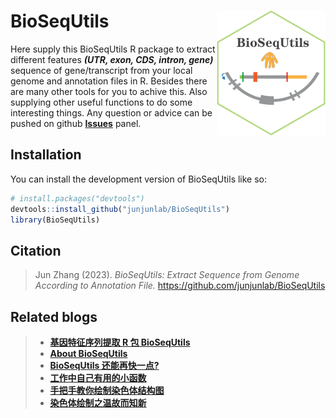 
# BioSeqUtils <img src="man/BioSeqUtils-logo.png" align="right" height="200" />

<!-- badges: start -->

Here supply this BioSeqUtils R package to extract different features ***(UTR, exon, CDS, intron, gene)*** sequence of gene/transcript from your local genome and annotation files in R. Besides there are many other tools for you to achive this. Also supplying other useful functions to do some interesting things. Any question or advice can be pushed on github [**Issues**](https://github.com/junjunlab/BioSeqUtils/issues) panel.

<!-- badges: end -->


## Installation

You can install the development version of BioSeqUtils like so:

``` r
# install.packages("devtools")
devtools::install_github("junjunlab/BioSeqUtils")
library(BioSeqUtils)
```

## Citation

> Jun Zhang (2023). *BioSeqUtils: Extract Sequence from Genome According to Annotation File.*  https://github.com/junjunlab/BioSeqUtils

## Related blogs

> - [**基因特征序列提取 R 包 BioSeqUtils**](https://mp.weixin.qq.com/s?__biz=MzkyMTI1MTYxNA==&mid=2247508252&idx=1&sn=d7461dc312dba82b1a795331955e9fac&chksm=c1849b6df6f3127b4a4e9bcad885fff6eb4b69dc62ca29dc90d0935a39f2c160c6c78ea761e9&token=1422368458&lang=zh_CN#rd)
> - [**About BioSeqUtils**](https://mp.weixin.qq.com/s?__biz=MzkyMTI1MTYxNA==&mid=2247508288&idx=1&sn=749071718786c08fc380247fa69d25ce&chksm=c1849b31f6f312271573bf922caf4e7cbce0add38f4da9e45540197da45ab35a3bdcbf93c2e2&token=1422368458&lang=zh_CN#rd)
> - [**BioSeqUtils 还能再快一点?**](https://mp.weixin.qq.com/s?__biz=MzkyMTI1MTYxNA==&mid=2247508657&idx=1&sn=124559873b5c3c99d7c80bdb7498200f&chksm=c18498c0f6f311d6a46b31ce0395a0d0cb4a6ff46102260ac1512f905d25b1c26c8b556f079e&token=1698519075&lang=zh_CN#rd)
> - [**工作中自己有用的小函数**](https://mp.weixin.qq.com/s?__biz=MzkyMTI1MTYxNA==&mid=2247508705&idx=1&sn=71cc7fa3fc7950b3b8f80f486465f720&chksm=c1849890f6f31186176b9102de0e88adb8314f1d9e875a0d417cad7cbeba0a5e8cf9ac05941c&token=1698519075&lang=zh_CN#rd)
> - [**手把手教你绘制染色体结构图**](https://mp.weixin.qq.com/s?__biz=MzkyMTI1MTYxNA==&mid=2247508733&idx=1&sn=4dc7927ac4b1c065f230a6bf934ed8f3&chksm=c184988cf6f3119aaaabcca868ddbe6dd33bf3040917b9aac6919020590ecd032130371319f5&token=1698519075&lang=zh_CN#rd)
> - [**染色体绘制之温故而知新**](https://mp.weixin.qq.com/s?__biz=MzkyMTI1MTYxNA==&mid=2247508772&idx=1&sn=5efd2503f980803259c209d59d0f4abc&chksm=c1849955f6f310438c821c416fef48260e1660c7a732158f73d9c8236b1e856ea5acf2691ef7&token=536314270&lang=zh_CN#rd)
